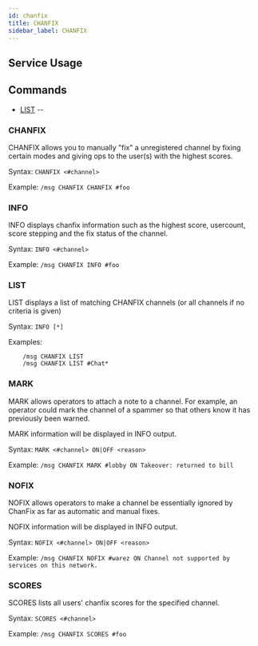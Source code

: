 ```yaml
---
id: chanfix
title: CHANFIX
sidebar_label: CHANFIX
---
```


## Service Usage

## Commands

* [LIST](#list) --

### CHANFIX

CHANFIX allows you to manually "fix" a
unregistered channel by fixing certain
modes and giving ops to the user(s) with
the highest scores.

Syntax: `CHANFIX <#channel>`

Example: `/msg CHANFIX CHANFIX #foo`

### INFO

INFO displays chanfix information such as
the highest score, usercount, score stepping
and the fix status of the channel.

Syntax: `INFO <#channel>`

Example: `/msg CHANFIX INFO #foo`

### LIST

LIST displays a list of matching CHANFIX
channels (or all channels if no criteria
is given)

Syntax: `INFO [*]`

Examples:
```
    /msg CHANFIX LIST
    /msg CHANFIX LIST #Chat*
```

### MARK

MARK allows operators to attach a note to a channel.
For example, an operator could mark the channel of a
spammer so that others know it has previously been
warned.

MARK information will be displayed in INFO output.

Syntax: `MARK <#channel> ON|OFF <reason>`

Example: `/msg CHANFIX MARK #lobby ON Takeover: returned to bill`

### NOFIX

NOFIX allows operators to make a channel be essentially
ignored by ChanFix as far as automatic and manual
fixes.

NOFIX information will be displayed in INFO output.

Syntax: `NOFIX <#channel> ON|OFF <reason>`

Example: `/msg CHANFIX NOFIX #warez ON Channel not supported by services on this network.`

### SCORES

SCORES lists all users' chanfix scores
for the specified channel.

Syntax: `SCORES <#channel>`

Example: `/msg CHANFIX SCORES #foo`
